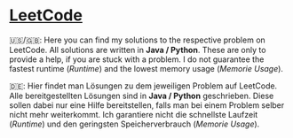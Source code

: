 # [LeetCode](https://leetcode.com/) 

🇺🇸/🇬🇧: Here you can find my solutions to the respective problem on LeetCode. All solutions are written in **Java / Python**. These are only to provide a help, if you are stuck with a problem. I do not guarantee the fastest runtime (*Runtime*) and the lowest memory usage (*Memorie Usage*).

🇩🇪: Hier findet man Lösungen zu dem jeweiligen Problem auf LeetCode. Alle bereitgestellten Lösungen sind in **Java / Python** geschrieben. Diese sollen dabei nur eine Hilfe bereitstellen, falls man bei einem Problem selber nicht mehr weiterkommt. Ich garantiere nicht die schnellste Laufzeit (*Runtime*) und den geringsten Speicherverbrauch (*Memorie Usage*).
